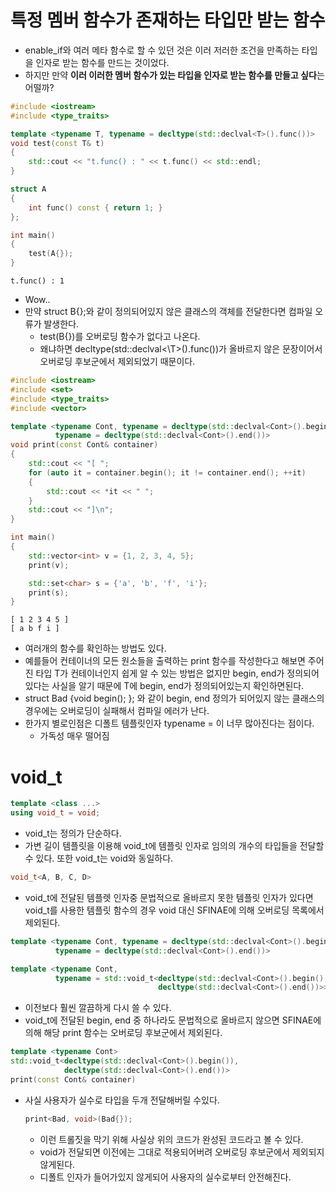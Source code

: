 # 특정 멤버 함수가 존재하는 타입만 받는 함수
- enable_if와 여러 메타 함수로 할 수 있던 것은 이러 저러한 조건을 만족하는 타입을 인자로 받는 함수를 만드는 것이었다.
- 하지만 만약 **이러 이러한 멤버 함수가 있는 타입을 인자로 받는 함수를 만들고 싶다**는 어떨까?

```cpp
#include <iostream>
#include <type_traits>

template <typename T, typename = decltype(std::declval<T>().func())>
void test(const T& t)
{
    std::cout << "t.func() : " << t.func() << std::endl;
}

struct A
{
    int func() const { return 1; }
};

int main()
{
    test(A{});
}
```

```
t.func() : 1
```
- Wow..
- 만약 struct B{};와 같이 정의되어있지 않은 클래스의 객체를 전달한다면 컴파일 오류가 발생한다.
  - test(B{})를 오버로딩 함수가 없다고 나온다.
  - 왜냐하면 decltype(std::declval<\T>().func())가 올바르지 않은 문장이어서 오버로딩 후보군에서 제외되었기 때문이다.

```cpp
#include <iostream>
#include <set>
#include <type_traits>
#include <vector>

template <typename Cont, typename = decltype(std::declval<Cont>().begin()),
          typename = decltype(std::declval<Cont>().end())>
void print(const Cont& container)
{
    std::cout << "[ ";
    for (auto it = container.begin(); it != container.end(); ++it)
    {
        std::cout << *it << " ";
    }
    std::cout << "]\n";
}

int main()
{
    std::vector<int> v = {1, 2, 3, 4, 5};
    print(v);

    std::set<char> s = {'a', 'b', 'f', 'i'};
    print(s);
}
```

```
[ 1 2 3 4 5 ]
[ a b f i ]
```
- 여러개의 함수를 확인하는 방법도 있다.
- 예를들어 컨테이너의 모든 원소들을 출력하는 print 함수를 작성한다고 해보면 주어진 타입 T가 컨테이너인지 쉽게 알 수 있는 방법은 없지만 begin, end가 정의되어 있다는 사실을 알기 때문에 T에 begin, end가 정의되어있는지 확인하면된다.
- struct Bad {void begin(); }; 와 같이 begin, end 정의가 되어있지 않는 클래스의 경우에는 오버로딩이 실패해서 컴파일 에러가 난다.
- 한가지 별로인점은 디폴트 템플릿인자 typename = 이 너무 많아진다는 점이다.
  - 가독성 매우 떨어짐

# void_t
```cpp
template <class ...>
using void_t = void;
```
- void_t는 정의가 단순하다.
- 가변 길이 템플릿을 이용해 void_t에 템플릿 인자로 임의의 개수의 타입들을 전달할 수 있다. 또한 void_t는 void와 동일하다.

```cpp
void_t<A, B, C, D>
```
- void_t에 전달된 템플렛 인자중 문법적으로 올바르지 못한 템플릿 인자가 있다면 void_t를 사용한 템플릿 함수의 경우 void 대신 SFINAE에 의해 오버로딩 목록에서 제외된다.

```cpp
template <typename Cont, typename = decltype(std::declval<Cont>().begin()),
          typename = decltype(std::declval<Cont>().end())>
```

```cpp
template <typename Cont,
          typename = std::void_t<decltype(std::declval<Cont>().begin(),
                                 decltype(std::declval<Cont>().end())>>
```
- 이전보다 훨씬 깔끔하게 다시 쓸 수 있다.
- void_t에 전달된 begin, end 중 하나라도 문법적으로 올바르지 않으면 SFINAE에 의해 해당 print 함수는 오버로딩 후보군에서 제외된다.

```cpp
template <typename Cont>
std::void_t<decltype(std::declval<Cont>().begin()),
            decltype(std::declval<Cont>().end())>
print(const Cont& container)
```
- 사실 사용자가 실수로 타입을 두개 전달해버릴 수있다.
  ```cpp
  print<Bad, void>(Bad{});
  ```
  - 이런 트롤짓을 막기 위해 사실상 위의 코드가 완성된 코드라고 볼 수 있다.
  - void가 전달되면 이전에는 그대로 적용되어버려 오버로딩 후보군에서 제외되지않게된다.
  - 디폴트 인자가 들어가있지 않게되어 사용자의 실수로부터 안전해진다.